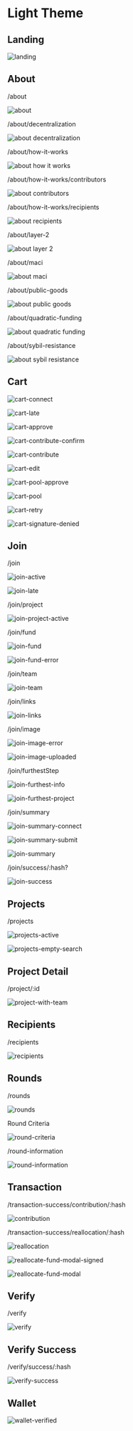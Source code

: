 # Light Theme
## Landing

![landing](screenshots/light/landing.png?raw=true)

## About

/about

![about](screenshots/light/about.png?raw=true)

/about/decentralization

![about decentralization](screenshots/light/about-decentralization.png?raw=true)

/about/how-it-works

![about how it works](screenshots/light/about-how-it-works.png?raw=true)

/about/how-it-works/contributors

![about contributors](screenshots/light/about-how-contributors.png?raw=true)

/about/how-it-works/recipients

![about recipients](screenshots/light/about-how-recipients.png?raw=true)

/about/layer-2

![about layer 2](screenshots/light/about-layer2.png?raw=true)

/about/maci

![about maci](screenshots/light/about-maci.png?raw=true)

/about/public-goods

![about public goods](screenshots/light/about-public-goods.png?raw=true)

/about/quadratic-funding

![about quadratic funding](screenshots/light/about-quadratic-funding.png?raw=true)

/about/sybil-resistance

![about sybil resistance](screenshots/light/about-sybil.png?raw=true)

## Cart

![cart-connect](screenshots/light/cart-connect.png?raw=true)

![cart-late](screenshots/light/cart-late.png?raw=true)

![cart-approve](screenshots/light/cart-approve.png?raw=true)

![cart-contribute-confirm](screenshots/light/cart-contribute-confirm.png?raw=true)

![cart-contribute](screenshots/light/cart-contribute.png?raw=true)

![cart-edit](screenshots/light/cart-edit.png?raw=true)

![cart-pool-approve](screenshots/light/cart-pool-approve.png?raw=true)

![cart-pool](screenshots/light/cart-pool.png?raw=true)

![cart-retry](screenshots/light/cart-retry.png?raw=true)

![cart-signature-denied](screenshots/light/cart-signature-denied.png?raw=true)

## Join

/join

![join-active](screenshots/light/join-active.png?raw=true)

![join-late](screenshots/light/join-late.png?raw=true)

/join/project

![join-project-active](screenshots/light/join-project-active.png?raw=true)

/join/fund

![join-fund](screenshots/light/join-fund.png?raw=true)

![join-fund-error](screenshots/light/join-fund-error.png?raw=true)

/join/team

![join-team](screenshots/light/join-team.png?raw=true)

/join/links

![join-links](screenshots/light/join-links.png?raw=true)

/join/image

![join-image-error](screenshots/light/join-image-error.png?raw=true)

![join-image-uploaded](screenshots/light/join-image-uploaded.png?raw=true)

/join/furthestStep

![join-furthest-info](screenshots/light/join-furthest-info.png?raw=true)

![join-furthest-project](screenshots/light/join-furthest-project.png?raw=true)

/join/summary

![join-summary-connect](screenshots/light/join-summary-connect.png?raw=true)

![join-summary-submit](screenshots/light/join-summary-submit.png?raw=true)

![join-summary](screenshots/light/join-summary.png?raw=true)

/join/success/:hash?

![join-success](screenshots/light/join-success.png?raw=true)

## Projects

/projects

![projects-active](screenshots/light/projects-active.png?raw=true)

![projects-empty-search](screenshots/light/projects-empty-search.png?raw=true)

## Project Detail

/project/:id

![project-with-team](screenshots/light/project-with-team.png?raw=true)

## Recipients

/recipients

![recipients](screenshots/light/recipients.png?raw=true)

## Rounds

/rounds

![rounds](screenshots/light/rounds.png?raw=true)

Round Criteria

![round-criteria](screenshots/light/round-criteria.png?raw=true)

/round-information

![round-information](screenshots/light/round-information.png?raw=true)

## Transaction

/transaction-success/contribution/:hash

![contribution](screenshots/light/transaction-contribution.png?raw=true)

/transaction-success/reallocation/:hash

![reallocation](screenshots/light/transaction-realloc.png?raw=true)

![reallocate-fund-modal-signed](screenshots/light/reallocate-fund-modal-signed.png?raw=true)

![reallocate-fund-modal](screenshots/light/reallocate-fund-modal.png?raw=true)

## Verify

/verify

![verify](screenshots/light/verify.png?raw=true)

## Verify Success

/verify/success/:hash

![verify-success](screenshots/light/verify-success.png?raw=true)

## Wallet

![wallet-verified](screenshots/light/wallet-verified.png?raw=true)

